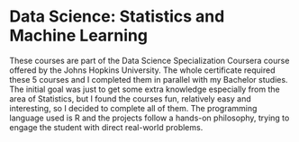 # Data Science: Statistics and Machine Learning

These courses are part of the Data Science Specialization Coursera course offered by the Johns Hopkins University. The whole certificate required these 5 courses 
and I completed them in parallel with my Bachelor studies. The initial goal was just to get some extra knowledge especially from the area of Statistics, but I 
found the courses fun, relatively easy and interesting, so I decided to complete all of them. The programming language used is R and the projects follow a hands-on
philosophy, trying to engage the student with direct real-world problems.
